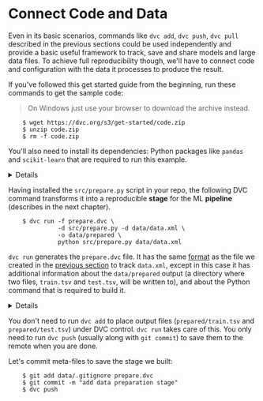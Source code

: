 # Connect Code and Data

Even in its basic scenarios, commands like `dvc add`, `dvc push`, `dvc pull`
described in the previous sections could be used independently and provide a
basic useful framework to track, save and share models and large data files. To
achieve full reproducibility though, we'll have to connect code and
configuration with the data it processes to produce the result.

If you've followed this get started guide from the beginning, run these commands
to get the sample code:

> On Windows just use your browser to download the archive instead.

```dvc
    $ wget https://dvc.org/s3/get-started/code.zip
    $ unzip code.zip
    $ rm -f code.zip
```

You'll also need to install its dependencies: Python packages like `pandas` and
`scikit-learn` that are required to run this example.

<details>

### Expand to prepare sample code ...

After downloading the sample code, your project structure should look like this:

```dvc
    $ tree
    .
    ├── data
    │   ├── data.xml
    │   └── data.xml.dvc
    ├── requirements.txt
    └── src
        ├── evaluate.py
        ├── featurization.py
        ├── prepare.py
        └── train.py
```

We **strongly** recommend using `virtualenv` or a similar tool to isolate your
environment:

```dvc
    $ virtualenv .env
    $ echo ".env/" >> .gitignore
    $ source .env/bin/activate
```

Now, we are ready to install dependencies to run the code:

```dvc
    $ pip install -U -r requirements.txt
    $ git add .
    $ git commit -m "add code"
```

</details>

Having installed the `src/prepare.py` script in your repo, the following DVC
command transforms it into a reproducible **stage** for the ML **pipeline**
(describes in the next chapter).

```dvc
    $ dvc run -f prepare.dvc \
              -d src/prepare.py -d data/data.xml \
              -o data/prepared \
              python src/prepare.py data/data.xml
```

`dvc run` generates the `prepare.dvc` file. It has the same
[format](/doc/user-guide/dvc-file-format) as the file we created in the
[previous section](/doc/get-started/add-files) to track `data.xml`, except in
this case it has additional information about the `data/prepared` output (a
directory where two files, `train.tsv` and `test.tsv`, will be written to), and
about the Python command that is required to build it.

<details>

### Expand to learn more about what has just happened ...

This is how the result should look like now:

```diff
    .
    ├── data
    │   ├── data.xml
    │   ├── data.xml.dvc
+   │   └── prepared
+   │       ├── test.tsv
+   │       └── train.tsv
+   ├── prepare.dvc
    ├── requirements.txt
    └── src
        ├── evaluate.py
        ├── featurization.py
        ├── prepare.py
        └── train.py
```

This is how `prepare.dvc` looks like internally:

```yaml
    cmd: python src/prepare.py data/data.xml
    deps:
    - md5: b4801c88a83f3bf5024c19a942993a48
    path: src/prepare.py
    - md5: a304afb96060aad90176268345e10355
    path: data/data.xml
    md5: c3a73109be6c186b9d72e714bcedaddb
    outs:
    - cache: true
    md5: 6836f797f3924fb46fcfd6b9f6aa6416.dir
    metric: false
    path: data/prepared
    wdir: .
```

> `dvc run` is just the first of a set of DVC command required to generate a
> [pipeline](/doc/get-started/pipeline) computational graph, or in other words,
> instructions on how to build a ML model (data file) from previous data files (or
> directories).

We would recommend to try to read a few next chapters first, before switching to
other documents. Hopefully, `dvc run` and `dvc repro` will make more sense after
finishing up this guide. You can always refer to the `dvc run` and `dvc repro`
documentation to learn the specific details about how they behave and all of
their options. Let's briefly mention what the options used above mean for this
particular example:

`-f prepare.dvc` specifies a name for the pipeline stage file. It's optional but
we highly recommend using it to make your project structure more readable.

`-d src/prepare.py` and `-d data/data.xml` mean that the `prepare.dvc` stage
depends on them to produce the result. When you run `dvc repro` next time (see
next chapter) DVC will automatically check these dependencies and decide whether
this stage is up to date or or whether it requires rebuilding.

`-o data/prepared` specifies the output directory processed data will be put
into. The script creates two files in it – that will be used later to generate
features, train and evaluate the model.

And, the last line, `python src/prepare.py data/data.xml`, specifies a command
to run. This command is saved to the generated DVC file and required by `dvc repro`.

</details>

You don't need to run `dvc add` to place output files (`prepared/train.tsv` and
`prepared/test.tsv`) under DVC control. `dvc run` takes care of this. You only
need to run `dvc push` (usually along with `git commit`) to save them to the
remote when you are done.

Let's commit meta-files to save the stage we built:

```dvc
    $ git add data/.gitignore prepare.dvc
    $ git commit -m "add data preparation stage"
    $ dvc push
```
